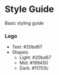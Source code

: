 # Style Guide  
  Basic styling guide

### Logo  
  * Text: #20bd67
  * Shapes:  
    - Light: #20bd67  
    - Mid: #199450  
    - Dark: #11703c
